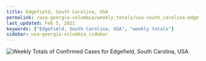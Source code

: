 ```yaml
---
title: Edgefield, South Carolina, USA
permalink: /usa-georgia-columbia/weekly_totals/usa-south_carolina-edgefield-weekly_totals.html
last_updated: Feb 5, 2021
keywords: ["Edgefield, South Carolina, USA", "weekly totals"]
sidebar: usa-georgia-columbia_sidebar
---
```


![Weekly Totals of Confirmed Cases for Edgefield, South Carolina, USA](/covid_tracker/images/graphs/usa-south_carolina-edgefield-weekly_totals_graph.png)
